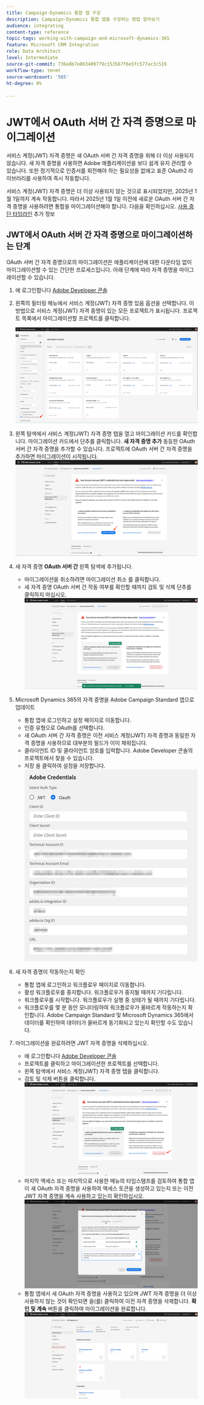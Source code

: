 ```yaml
---
title: Campaign-Dynamics 통합 앱 구성
description: Campaign-Dynamics 통합 앱을 구성하는 방법 알아보기
audience: integrating
content-type: reference
topic-tags: working-with-campaign-and-microsoft-dynamics-365
feature: Microsoft CRM Integration
role: Data Architect
level: Intermediate
source-git-commit: 736e8b7e863409779c153567f6e5fc577ac3c519
workflow-type: tm+mt
source-wordcount: '565'
ht-degree: 0%

---
```


# JWT에서 OAuth 서버 간 자격 증명으로 마이그레이션

서비스 계정(JWT) 자격 증명은 새 OAuth 서버 간 자격 증명을 위해 더 이상 사용되지 않습니다. 새 자격 증명을 사용하면 Adobe 애플리케이션을 보다 쉽게 유지 관리할 수 있습니다. 또한 정기적으로 인증서를 회전해야 하는 필요성을 없애고 표준 OAuth2 라이브러리를 사용하여 즉시 작동합니다.

서비스 계정(JWT) 자격 증명은 더 이상 사용되지 않는 것으로 표시되었지만, 2025년 1월 1일까지 계속 작동합니다. 따라서 2025년 1월 1일 이전에 새로운 OAuth 서버 간 자격 증명을 사용하려면 통합을 마이그레이션해야 합니다. 다음을 확인하십시오. [사용 중단 타임라인](https://developer.adobe.com/developer-console/docs/guides/authentication/ServerToServerAuthentication/migration/#deperecation-timelines) 추가 정보

## JWT에서 OAuth 서버 간 자격 증명으로 마이그레이션하는 단계

OAuth 서버 간 자격 증명으로의 마이그레이션은 애플리케이션에 대한 다운타임 없이 마이그레이션할 수 있는 간단한 프로세스입니다. 아래 단계에 따라 자격 증명을 마이그레이션할 수 있습니다.

1. 에 로그인합니다 [Adobe Developer 콘솔](https://developer.adobe.com/console)
2. 왼쪽의 필터링 메뉴에서 서비스 계정(JWT) 자격 증명 있음 옵션을 선택합니다. 이 방법으로 서비스 계정(JWT) 자격 증명이 있는 모든 프로젝트가 표시됩니다. 프로젝트 목록에서 마이그레이션할 프로젝트를 클릭합니다.

   ![](assets/JwtToOAuthMigration1.png)

3. 왼쪽 탐색에서 서비스 계정(JWT) 자격 증명 탭을 열고 마이그레이션 카드를 확인합니다. 마이그레이션 카드에서 단추를 클릭합니다. **새 자격 증명 추가** 동등한 OAuth 서버 간 자격 증명을 추가할 수 있습니다. 프로젝트에 OAuth 서버 간 자격 증명을 추가하면 마이그레이션이 시작됩니다.
   ![](assets/JwtToOAuthMigration2.png)
4. 새 자격 증명 **OAuth 서버 간** 왼쪽 탐색에 추가됩니다.
   * 마이그레이션을 취소하려면 마이그레이션 취소 를 클릭합니다.
   * 새 자격 증명 OAuth 서버 간 작동 여부를 확인할 때까지 검토 및 삭제 단추를 클릭하지 마십시오.
     ![](assets/JwtToOAuthMigration3.png)

5. Microsoft Dynamics 365의 자격 증명을 Adobe Campaign Standard 앱으로 업데이트
   * 통합 앱에 로그인하고 설정 페이지로 이동합니다.
   * 인증 유형으로 OAuth를 선택합니다.
   * 새 OAuth 서버 간 자격 증명은 이전 서비스 계정(JWT) 자격 증명과 동일한 자격 증명을 사용하므로 대부분의 필드가 이미 채워집니다.
   * 클라이언트 ID 및 클라이언트 암호를 입력합니다. Adobe Developer 콘솔의 프로젝트에서 찾을 수 있습니다.
   * 저장 을 클릭하여 설정을 저장합니다.
     ![](assets/JwtToOAuthMigration4.png)

6. 새 자격 증명이 작동하는지 확인
   * 통합 앱에 로그인하고 워크플로우 페이지로 이동합니다.
   * 활성 워크플로우를 중지합니다. 워크플로우가 중지될 때까지 기다립니다.
   * 워크플로우를 시작합니다. 워크플로우가 실행 중 상태가 될 때까지 기다립니다.
   * 워크플로우를 몇 분 동안 모니터링하여 워크플로우가 올바르게 작동하는지 확인합니다. Adobe Campaign Standard 및 Microsoft Dynamics 365에서 데이터를 확인하여 데이터가 올바르게 동기화되고 있는지 확인할 수도 있습니다.

7. 마이그레이션을 완료하려면 JWT 자격 증명을 삭제하십시오.
   * 에 로그인합니다 [Adobe Developer 콘솔](https://developer.adobe.com/console)
   * 프로젝트를 클릭하고 마이그레이션한 프로젝트를 선택합니다.
   * 왼쪽 탐색에서 서비스 계정(JWT) 자격 증명 탭을 클릭합니다.
   * 검토 및 삭제 버튼을 클릭합니다.
     ![](assets/JwtToOAuthMigration5.png)
   * 마지막 액세스 또는 마지막으로 사용한 메뉴의 타임스탬프를 검토하여 통합 앱이 새 OAuth 자격 증명을 사용하여 액세스 토큰을 생성하고 있는지 또는 이전 JWT 자격 증명을 계속 사용하고 있는지 확인하십시오.
     ![](assets/JwtToOAuthMigration6.png)
   * 통합 앱에서 새 OAuth 자격 증명을 사용하고 있으며 JWT 자격 증명을 더 이상 사용하지 않는 것이 확인되면 을(를) 클릭하여 이전 자격 증명을 삭제합니다. **확인 및 계속** 버튼을 클릭하여 마이그레이션을 완료합니다.
     ![](assets/JwtToOAuthMigration7.png)
